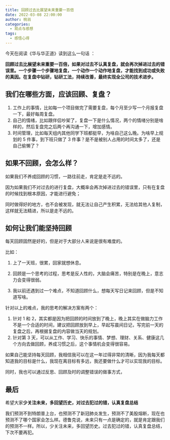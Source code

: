 ```yaml
---
title: 回顾过去比展望未来重要一百倍
date: 2022-03-08 22:00:00
author: 桃翁
categories: 
  - 观点与感想
tags: 
  - 感悟心得
---
```


今天在阅读《华与华正道》读到这么一句话 ：

**回顾过去比展望未来重要一百倍，如果对过去不认真复盘，就会再次掉进过去的错误里。一个步骤一个步骤地复盘，一个动作一个动作地复盘，才能找到成功或失败的真因。在复盘中钻研，钻研工法，持续改善，最终实现全公司的技术进步。**

## 我们在哪些方面，应该回顾、复盘？

1.  工作上的事情，比如每一个项目做完了需要复盘，每个月至少写一个月报复盘一下，最好每周复盘。
2.  自己的情绪，比如跟伴侣吵架了，复盘一下是什么情况，两个的情绪分别是啥样的，然后复盘完之后两个再沟通一下，增加感情。
3.  时间管理，比如每天组内其他同学下班都挺早，为啥自己这么晚。为啥早上规划的 5 件事，到下班只做了 3 件事？是不是被别人占用的时间太多了，还是自己偷懒了？

## 如果不回顾，会怎么样？

如果我们不养成回顾的习惯，一路往前走，肯定是走不远的。

因为如果我们不对过去的进行复盘，大概率会再次掉进过去的错误里，只有在复盘的时候找到根本原因，才能进行避免；

同时做得好的地方，也不会被发现，就无法让自己产生积累，无法给其他人复制，这样就无法精进，所以是走不远的。

## 如何让我们能坚持回顾

每天回顾固然是好的，但是对于大部分人来说是很有难度的。

比如：

1. 上了一天班，很累，回家就想休息。

2. 回顾是一个思考的过程，思考是反人性的，大脑会痛苦，特别是在晚上，意志力会变得很弱。

3. 我以前还遇到过一个难点，不知道回顾什么，想每天写日记来回顾，但是不知道写啥。

针对以上的难点，我的思考的解决方案有两个：

1. 针对 1 和 2，其实都是因为把回顾的时间放到了晚上，晚上其实在做脑力工作不是一个合适的时间，建议把回顾放到早上，早起写晨间日记，写完前一天的复盘之后，再根据复盘的内容做当天的规划。
2. 针对第 3 天，可以从工作、学习、快乐的事情、梦想、理财、关系、健康这几个方向去做回顾，养成习惯之后，这个事情机会变得很容易。

如果自己能坚持每天回顾，我相信我可以在这一年过得非常的清晰，因为我每天都知道我的目标是什么，我现在离目标有多远，我还要做什么才可以实现我的目标。

同时，我也可以通过反思、回顾及时的调整错误的做事方式，

## 最后

希望大家**少关注未来，多回望历史，对过去犯过的错，认真复盘总结**

我们预测不到特朗普上台，也预测不了新冠肺炎发生，预测不了美股熔断，现在也预测不了哪个国家会怎么样。德鲁克说，未来只有一点是确定的，就是肯定跟我们的预测不一样。所以，少关注未来，多回望历史。过去犯过的错，认真复盘总结，下次不要再犯。
